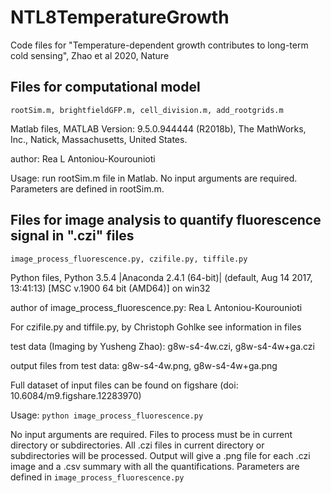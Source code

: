 # NTL8TemperatureGrowth
Code files for "Temperature-dependent growth contributes to long-term cold sensing", Zhao et al 2020, Nature

## Files for computational model

`rootSim.m, brightfieldGFP.m, cell_division.m, add_rootgrids.m`

Matlab files, MATLAB Version: 9.5.0.944444 (R2018b), The MathWorks, Inc., Natick, Massachusetts, United States.

author: Rea L Antoniou-Kourounioti

Usage: run rootSim.m file in Matlab. No input arguments are required. Parameters are defined in rootSim.m.

## Files for image analysis to quantify fluorescence signal in ".czi" files

`image_process_fluorescence.py, czifile.py, tiffile.py`

Python files, Python 3.5.4 |Anaconda 2.4.1 (64-bit)| (default, Aug 14 2017, 13:41:13) [MSC v.1900 64 bit (AMD64)] on win32

author of image_process_fluorescence.py: Rea L Antoniou-Kourounioti

For czifile.py and tiffile.py, by Christoph Gohlke see information in files

test data (Imaging by Yusheng Zhao): g8w-s4-4w.czi, g8w-s4-4w+ga.czi

output files from test data: g8w-s4-4w.png, g8w-s4-4w+ga.png

Full dataset of input files can be found on figshare (doi: 10.6084/m9.figshare.12283970)

Usage: `python image_process_fluorescence.py`

No input arguments are required. Files to process must be in current directory or subdirectories. All .czi files in current directory or subdirectories will be processed. Output will give a .png file for each .czi image and a .csv summary with all the quantifications. Parameters are defined in `image_process_fluorescence.py`
